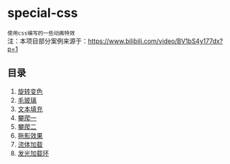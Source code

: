 # special-css

`使用css编写的一些动画特效`\
注：本项目部分案例来源于：https://www.bilibili.com/video/BV1bS4y177dx?p=1

## 目录

1.  [旋转变色](./旋转变色/README.md)
2.  [毛玻璃](./毛玻璃/README.md)
3.  [文本填充](./文本填充/README.md)
4.  [攀爬一](./攀爬一/README.md)
5.  [攀爬二](./攀爬二/README.md)
6.  [拖影效果](./拖影效果/README.md)
7.  [流体加载](./流体加载/README.md)
8.  [发光加载环](./发光渐变加载环/加载环.gif)
